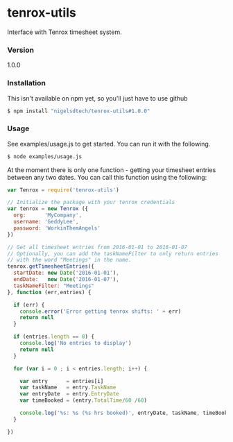 # tenrox-utils
Interface with Tenrox timesheet system.


### Version
1.0.0



### Installation

This isn't available on npm yet, so you'll just have to use github

```sh
$ npm install "nigelsdtech/tenrox-utils#1.0.0"
```



### Usage

See examples/usage.js to get started. You can run it with the following.

```sh
$ node examples/usage.js
```



At the moment there is only one function - getting your timesheet entries between any two dates. You can call this function using the following:

```js
var Tenrox = require('tenrox-utils')

// Initialize the package with your tenrox credentials
var tenrox = new Tenrox ({
  org:      'MyCompany',
  username: 'GeddyLee',
  password: 'WorkinThemAngels'
})

// Get all timesheet entries from 2016-01-01 to 2016-01-07
// Optionally, you can add the taskNameFilter to only return entries
// with the word "Meetings" in the name.
tenrox.getTimesheetEntries({
  startDate: new Date('2016-01-01'),
  endDate:   new Date('2016-01-07'),
  taskNameFilter: "Meetings"
}, function (err,entries) {

  if (err) {
    console.error('Error getting tenrox shifts: ' + err)
    return null
  }

  if (entries.length == 0) {
    console.log('No entries to display')
    return null
  }

  for (var i = 0 ; i < entries.length; i++) {

    var entry      = entries[i]
    var taskName   = entry.TaskName
    var entryDate  = entry.EntryDate
    var timeBooked = (entry.TotalTime/60 /60)

    console.log('%s: %s (%s hrs booked)', entryDate, taskName, timeBooked)
  }

})
```

